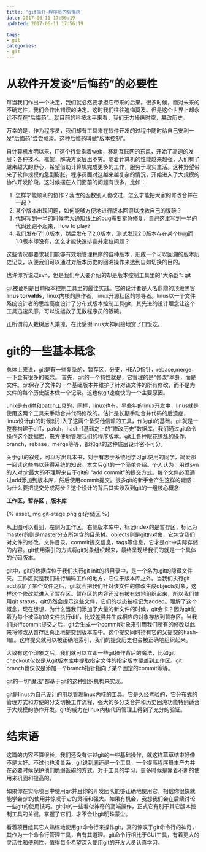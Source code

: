 ```yaml
---
title: 'git简介-程序员的后悔药'
date: 2017-06-11 17:56:19
updated: 2017-06-11 17:56:19

tags:
- git
categories:
- git
---
```



# 从软件开发谈“后悔药”的必要性

每当我们作出一个决定，我们就必然要承担它带来的后果。很多时候，面对未来的不确定性，我们会作出错误的决定。这时我们往往追悔莫及。但是这个世界上却永远不存在“后悔药”。就目前的科技水平来看，我们无力操纵时空，篡改历史。

万幸的是，作为程序员，我们却有工具来在软件开发的过程中随时给自己安利一发“后悔药”尝尝咸淡。这种后悔药叫做“版本控制”。

<!-- more -->

自计算机发明以来，IT这个行业乘着web，移动互联网的东风，开始了高速的发展：各种技术，框架，解决方案层出不穷。随着计算机的性能越来越强，人们有了越来越大的野心，希望借助计算机完成更多的工作，服务于现实生活。这种野望带来了软件规模的急剧膨胀。程序员面对这越来越复杂的情況，开始进入了大规模的协作开发阶段。这时候摆在人们面前的问题有很多，比如：

1. 怎样才能顺利的协作？我改的函数别人也改过，怎么才能把大家的修改合并在一起？
2. 某个版本出现问题，如何能够方便地进行版本回滚以挽救自己的饭碗？
3. 代码写到一半的时候老大通知线上的bug需要紧急修复，自己这里写到一半的代码还跑不起来，how to play?
4. 我们发布了1.0版本，然后发布了2.0版本，测试发现2.0版本存在某个bug而1.0版本却没有，怎么才能快速排查并定位问题？

这些情况都要求我们能够有效地管理程序的各种版本，形成一个可以回溯的版本历史记录，以便我们可以通过对版本历史的回溯操作来达到自如切换的目的。

也许你听说过svn，但是我们今天要介绍的却是版本控制工具里的"大杀器": git

git被证明是目前版本控制工具里的最佳实践。它的设计者是大名鼎鼎的顶级黑客**linus torvalds**，linux内核的原作者，linux开源社区的领导者。linus以一个文件系统设计者的思维高度设计了分布式版本控制工具git，其先进的设计理念让这个工具迅速风靡，可以说拯救了无数程序员的饭碗。

正所谓前人栽树后人乘凉，在此感谢linus大神间接地赏了口饭吃。



# git的一些基本概念
总体上来说，git是有一些复杂的，暂存区，分支，HEAD指针，rebase,merge，一下会有很多的概念。
首先，git的一个特性就是，它管理的是“修改”本身，而是文件。git保存了文件的一个基础版本并维护了针对该文件的所有修改，而不是为文件的每个历史版本做一个记录。这也似git速度快的一个主要原因。

unix是有diff和patch工具的，同样，linux也有。早些年的linux开发中，linus就是使用这两个工具来手动合并代码修改的。估计是长期手动合并代码的后遗症，linus设计git的时候就引入了这两个备受他信赖的工具，作为git的基础。git就是一整套构建于diff，patch，hash-1基础之上的“修改历史”数据库，我们通过git命令操作这个数据库，来方便地管理我们的程序版本。git上各种眼花缭乱的操作，branch，rebase，merge等等，都和git的这种底层设计密不可分。

关于git的叙述，可以写出几本书，对于有志于系统地学习git使用的同学，简爱那一阅读这些书以获得系统的知识。本文只git的一个简单介绍。个人认为，用过svn的人对git最大的不理解来自于git的 "add commit"的提交方式。每个文件必须通过add添加到版本库，然后使用commit提交。很多git的新手会产生这样的疑惑：为什么要把提交分成两步？这个设计的背后其实涉及到git的一组核心概念:

**工作区，暂存区 ，版本库**

{% asset_img git-stage.png git存储区 %}

从上图可以看到，左侧为工作区，右侧版本库中，标记index的是暂存区，标记为master的则是master分支所包含的目录树。objects则是git的对象，它包含我们对文件的修改，文件目录，commit提交信息，tags等信息，它才是git中实际存储的内容。git使用索引的方式将git对象组织起来，最终呈现给我们的就是一个具体的代码版本。

git中，git的数据库位于我们执行git init的根目录中，是一个名为.git的隐藏文件夹。工作区就是我们进行编码工作的地方，它位于版本库之外。当我们执行git add添加了某个文件之后，git就会把我们针对该文件的修改生成objects对象，这样这个修改就进入了暂存区。暂存区的内容还没有被有效地组织起来，所以我们使用git status，git仍然会提示这些文件，它们的状态被标记为added。理解了这个概念，现在想想，为什么当我们添加了大量的新文件的时候，git会卡？因为git忙着为每个被添加的文件执行diff，比较差异并生成相应的对象存放到暂存区。当我们执行commit提交之后，git会生成一个commit对象来引用我们所有的修改以此来将修改从暂存区真正地提交到版本库中。这个提交同时持有它的父提交的hash-1值。这样提交就可以被正确地索引，我们的提交历史也会被正确地组织起来。

大致有这个印象之后，我们就可以立即一些git操作背后的魔法，比如git checkout仅仅是从git版本库中提取指定文件的指定版本覆盖到工作区。git branch也仅仅是添加一个branch指针指向了某个固定的commit等等。

git的一切“魔法”都基于git的这种组织机构来实现。


git是linus为自己设计的用以管理linux内核的工具。它是久经考验的，它分布式的管理方式和方便的分支切换工作流程，强大的多分支合并和历史回溯功能特别适合于大规模的协作开发。git的威力在linux内核代码管理上得到了充分的验证。

# 结束语
这篇的内容不算很长，我们还没有讲过git的一些基础操作，就这样草草结束好像不是太好。不过也也没关系，git说到底还是一个工具，一个提高程序员生产力并在必要时候保护他们脆弱饭碗的方式。对于工具的学习，更多时候是靠着不断的使用来巩固和提高的。

如果你在实际项目中使用git并且你的开发团队能够正确地使用它，相信你很快就能学会git的使用并惊叹于它的灵活和强大。如果有机会，我想我们会在后续讨论一些git的使用技巧。git中的一些看似神奇的高端操作，正式它有别于其它版本控制工具的关键。掌握了它们，才不会让git明珠蒙尘。


看着项目组其它人熟练地使用git命令行来操作git，真的惊叹于git命令行的神奇，其作为一个命令行管理工具，自有其道理。git命令行相比于GUI工具，有着更大的灵活性和便利性，值得每个希望深入使用git的开发人员认真学习。
